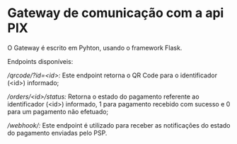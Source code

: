 # Gateway de comunicação com a api PIX

O Gateway é escrito em Pyhton, usando o framework Flask.

Endpoints disponíveis:

*/qrcode/?id=\<id>:* Este endpoint retorna o QR Code para o identificador (\<id>)
informado;


*/orders/\<id\>/status:* Retorna o estado do pagamento referente ao identificador
(\<id>) informado, 1 para pagamento recebido com sucesso e 0 para um pagamento
não efetuado;

*/webhook/:* Este endpoint é utilizado para receber as notificações do estado do
pagamento enviadas pelo PSP.
